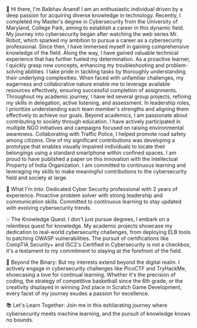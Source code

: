 👋 Hi there, I'm Baibhav Anand!
I am an enthusiastic individual driven by a deep passion for acquiring diverse knowledge in technology. Recently, I completed my Master's degree in Cybersecurity from the University of Maryland, College Park, aiming to establish a career in this dynamic field.
My journey into cybersecurity began after watching the web series Mr. Robot, which sparked my ambition to pursue a career as a cybersecurity professional. Since then, I have immersed myself in gaining comprehensive knowledge of the field. Along the way, I have gained valuable technical experience that has further fueled my determination.
As a proactive learner, I quickly grasp new concepts, enhancing my troubleshooting and problem-solving abilities. I take pride in tackling tasks by thoroughly understanding their underlying complexities. When faced with unfamiliar challenges, my eagerness and collaborative nature enable me to leverage available resources effectively, ensuring successful completion of assignments.
Throughout my academic journey, I have led several group projects, refining my skills in delegation, active listening, and assessment. In leadership roles, I prioritize understanding each team member's strengths and aligning them effectively to achieve our goals.
Beyond academics, I am passionate about contributing to society through education. I have actively participated in multiple NGO initiatives and campaigns focused on raising environmental awareness. Collaborating with Traffic Police, I helped promote road safety among citizens. One of my significant contributions was developing a prototype that enables visually impaired individuals to locate their belongings using a standard smartphone within confined spaces. I am proud to have published a paper on this innovation with the Intellectual Property of India Organization.
I am committed to continuous learning and leveraging my skills to make meaningful contributions to the cybersecurity field and society at large.

👀 What I'm Into:
Dedicated Cyber Security professional with 2 years of experience. Proactive problem solver with strong leadership and communication skills. Committed to continuous learning to stay updated with evolving cybersecurity trends. 

💡 The Knowledge Quest:
I don't just pursue degrees, I embark on a relentless quest for knowledge. My academic projects showcase my dedication to real-world cybersecurity challenges, from deploying ELB tools to patching OWASP vulnerabilities. The pursuit of certifications like CompTIA Security+ and ISC2's Certified in Cybersecurity is not a checkbox, it's a testament to my commitment to staying at the forefront of the field.

🚀 Beyond the Binary:
But my interests extend beyond the digital realm. I actively engage in cybersecurity challenges like PicoCTF and TryHackMe, showcasing a love for continual learning. Whether it's the precision of coding, the strategy of competitive basketball since the 6th grade, or the creativity displayed in winning 2nd place in Scratch Game Development, every facet of my journey exudes a passion for excellence.

📚 Let's Learn Together:
Join me in this exhilarating journey where cybersecurity meets machine learning, and the pursuit of knowledge knows no bounds.


<!---
baibhav09/baibhav09 is a ✨ special ✨ repository because its `README.md` (this file) appears on your GitHub profile.
You can click the Preview link to take a look at your changes.
--->
